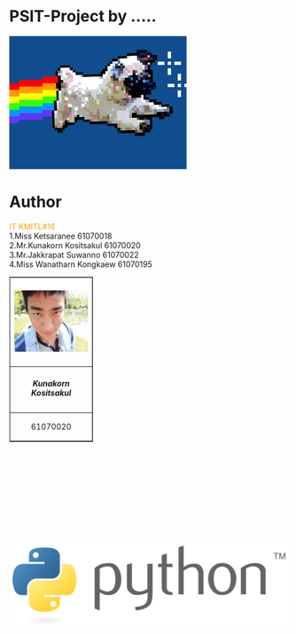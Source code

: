 # PSIT-Project by .....
![](giphy.gif)

# Author
<span style="color:orange;">IT KMITL#16</span><br />
 1.Miss Ketsaranee         61070018 <br />
 2.Mr.Kunakorn Kositsakul  61070020 <br />
 3.Mr.Jakkrapat Suwanno    61070022 <br />
 4.Miss Wanatharn Kongkaew 61070195 <br />
 
<table border=1 style="width:30%">
 <tr>
  <th> <img src=tanknk.jpg height="150" width="150"></th>
 </tr>
 <tr>
  <td><center><h5>Kunakorn Kositsakul</h5></center></td>
 </tr>
 <tr>
  <td><p align="center">61070020</p></td>
 </tr>
 </table>
<br />
<br />
<br />
<br />
<br />
<br />
<br />
<br />
<br />
<br />
<a href=https://www.google.com/><img src="python.png"></a>
